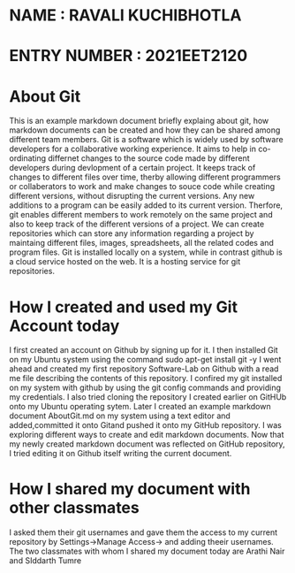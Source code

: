 # NAME : RAVALI KUCHIBHOTLA
# ENTRY NUMBER : 2021EET2120

# About Git

This is an example markdown document briefly explaing about git, how markdown documents can be created and how they can be shared among different team members.
Git is a software which is widely used by software developers for a collaborative working experience. It aims to help in co-ordinating differnet changes to the source code made by different developers during devlopment of a certain project. It keeps track of changes to different files over time, therby allowing different programmers or collaberators to work and make changes to souce code while creating different versions, without disrupting the current versions. Any new additions to a program can be easily added to its current version. Therfore, git enables different members to work remotely on the same project and also to keep track of the different versions of a project. We can create repositories which can store any information regarding a project by maintaing different files, images, spreadsheets, all the related codes and program files. 
Git is installed locally on a system, while in contrast github is a cloud service hosted on the web. It is a hosting service for git repositories.

# How I created and used my Git Account today
I first created an account on Github by signing up for it. I then installed Git on my Ubuntu system using the command 
sudo apt-get install git -y
I went ahead and created my first repository Software-Lab on Github with a read me file describing the contents of this repository.
I confired my git installed on my system with github by using the git config commands and providing my credentials. I also tried cloning the repository I created earlier on GitHUb onto my Ubuntu operating sytem. 
Later I created an example markdown document  AboutGit.md on my system using a text editor and added,committed  it onto Gitand pushed it onto my GitHub repository. I was exploring different ways to create and edit markdown documents. 
Now that my newly created markdown document was reflected on GitHub repository, I  tried editing it on Github itself writing the current document.

# How I shared my document with other classmates
I asked them their git usernames and gave them the access to my current repository by Settings->Manage Access-> and adding theeir usernames.
The two classmates with whom I shared my document today are Arathi Nair and SIddarth Tumre

